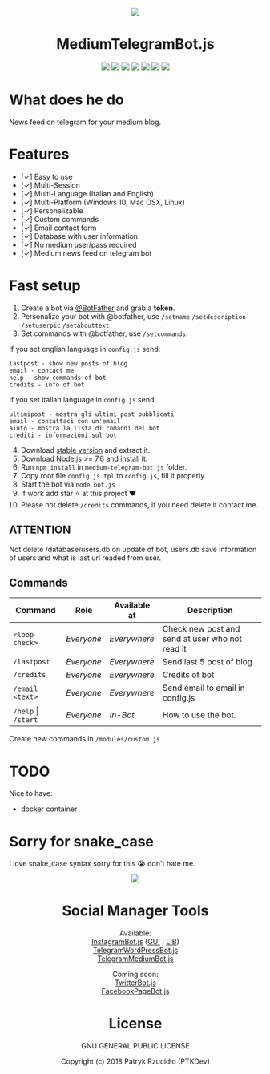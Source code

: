 <p align="center"><a href="https://medium-telegram.bot.ptkdev.io/" alt="medium-telegram-bot.js"><img src="https://medium-telegram.bot.ptkdev.io/img/mediumtelegrambot_logo.png"></a></p>

<p align="center"><h1 align="center">MediumTelegramBot.js</h1></p>

<p align="center"><a href="#" alt="License"><img src="https://img.shields.io/badge/license-GLPv3-brightgreen.svg"></a>
<a href="https://github.com/telegraf/telegraf" alt="powered by telegraf"><img src="https://img.shields.io/badge/powered%20by-telegraf-46aef7.svg"></a>
<a href="https://github.com/social-manager-tools/medium-telegram-bot.js/releases" alt="Version"><img src="https://img.shields.io/badge/version-v0.1-lightgrey.svg"></a>
<a href="https://t.me/ptkdevblog_bot" alt="Try bot"><img src="https://img.shields.io/badge/try%20bot-ptkdev%20blog-blue.svg"></a>
<a href="https://slack.ptkdev.io" alt="Slack Chat"><img src="https://img.shields.io/badge/chat%20on-Slack-orange.svg"></a>
<a href="https://paypal.me/ptkdev" alt="Paypale Donate"><img src="https://img.shields.io/badge/donate-PayPal-red.svg"></a>
<a href="mailto:support@ptkdev.io" alt="Support: support@ptkdev.io"><img src="https://img.shields.io/badge/help-support@ptkdev.io-fbbc05.svg"></a></p>

# What does he do
News feed on telegram for your medium blog. 

# Features
* [✓] Easy to use
* [✓] Multi-Session
* [✓] Multi-Language (Italian and English)
* [✓] Multi-Platform (Windows 10, Mac OSX, Linux)
* [✓] Personalizable
* [✓] Custom commands
* [✓] Email contact form
* [✓] Database with user information
* [✓] No medium user/pass required
* [✓] Medium news feed on telegram bot

# Fast setup
1. Create a bot via [@BotFather](https://t.me/BotFather) and grab a **token**. 
2. Personalize your bot with @botfather, use `/setname` `/setdescription` `/setuserpic` `/setabouttext`
3. Set commands with @botfather, use `/setcommands`. 

If you set english language in `config.js` send:
```
lastpost - show new posts of blog
email - contact me
help - show commands of bot
credits - info of bot
```
If you set italian language in `config.js` send:
```
ultimipost - mostra gli ultimi post pubblicati
email - contattaci con un'email
aiuto - mostra la lista di comandi del bot
crediti - informazioni sul bot
```
4. Download [stable version](https://github.com/social-manager-tools/medium-telegram-bot.js/releases) and extract it.
5. Download [Node.js](https://nodejs.org/) >= 7.6 and install it.
6. Run `npm install` in `medium-telegram-bot.js` folder.
7. Copy root file `config.js.tpl` to `config.js`, fill it properly.
8. Start the bot via `node bot.js`
9. If work add star :star: at this project :heart:
10. Please not delete `/credits` commands, if you need delete it contact me.

## ATTENTION
Not delete /database/users.db on update of bot, users.db save information of users and what is last url readed from user.

## Commands
Command                 | Role       | Available at | Description
----------------------- | ---------- | ------------ | -----------------
`<loop check>`          | _Everyone_ | _Everywhere_ | Check new post and send at user who not read it
`/lastpost`             | _Everyone_ | _Everywhere_ | Send last 5 post of blog
`/credits`              | _Everyone_ | _Everywhere_ | Credits of bot
`/email <text>`         | _Everyone_ | _Everywhere_ | Send email to email in config.js
`/help` \| `/start`     | _Everyone_ | _In-Bot_     | How to use the bot.

Create new commands in `/modules/custom.js`

# TODO
Nice to have:
* docker container

# Sorry for snake_case
I love snake_case syntax sorry for this :sob: don't hate me.

<p align="center"><a href="https://github.com/social-manager-tools" alt="Screenshot"><img src="https://ptkdev.it/img/bot/social-manager-tools.png"></a></p>
<p align="center"><h1 align="center">Social Manager Tools</h1></p>

<p align="center">Available:<br />
<a href="https://github.com/social-manager-tools/instagram-bot.js">InstagramBot.js</a> (<a href="https://github.com/social-manager-tools/instagram-bot-gui.js">GUI</a> | <a href="https://github.com/social-manager-tools/instagram-bot-lib.js">LIB</a>)<br />
<a href="https://github.com/social-manager-tools/wordpress-telegram-bot.js">TelegramWordPressBot.js</a><br />
<a href="https://github.com/social-manager-tools/medium-telegram-bot.js">TelegramMediumBot.js</a></p>

<p align="center">Coming soon:<br />
<a href="https://github.com/social-manager-tools/twitter-bot.js">TwitterBot.js</a><br />
<a href="https://github.com/social-manager-tools/facebookpage-bot.js">FacebookPageBot.js</a></p>

<p align="center"><h1 align="center">License</h1></p>

<p align="center">GNU GENERAL PUBLIC LICENSE</p>

<p align="center">Copyright (c) 2018 Patryk Rzucidło (PTKDev)</p>
